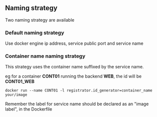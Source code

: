 ## Naming strategy

Two naming strategy are available
### Default naming strategy

Use docker engine ip address, service public port and service name

### Container name naming strategy

This strategy uses the container name suffixed by the service name.

eg for a container **CONT01** running the backend **WEB**, the id will be **CONT01_WEB** 

```
docker run --name CONT01 -l registrator.id_generator=container_name your/image
```

Remember the label for service name should be declared as an "image label", in the Dockerfile  

